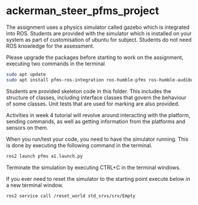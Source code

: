 # ackerman_steer_pfms_project

The assignment uses a physics simulator called gazebo which is integrated into ROS. Students are provided with the simulator which is installed on your system as part of customisation of ubuntu for subject. Students do not need ROS knowledge for the assessment.  

Please upgrade the packages before starting to work on the assignment, executing two commands in the terminal 

```bash
sudo apt update
sudo apt install pfms-ros-integration ros-humble-pfms ros-humble-audibot-* ros-humble-husky-*
```

Students are provided skeleton code in this folder. This includes the structure of classes,  including interface classes that govern the behaviour of some classes. Unit tests that are used for marking are also provided.

Activities in week 4 tutorial will revolve around interacting with the platform, sending commands, as well as getting information from the platforms and sensors on them.  

When you run/test your code, you need to have the simulator running. This is done by executing the following command in the terminal. 

```bash
ros2 launch pfms a1.launch.py
```

Terminate the simulation by executing CTRL+C in the terminal windows.

If you ever need to reset the simulator to the starting point execute below in a new terminal window. 

```
ros2 service call /reset_world std_srvs/srv/Empty 
```


